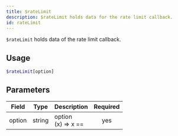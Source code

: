 ```yaml
---
title: $rateLimit 
description: $rateLimit holds data for the rate limit callback.
id: rateLimit
---
```


`$rateLimit` holds data of the rate limit callback.

## Usage

```php
$rateLimit[option]
```

## Parameters 


| Field     | Type    | Description                                        | Required |
|-----------|---------|----------------------------------------------------| :------: |
| option    | string  | option <br> (x) => x ==                            | yes      |
